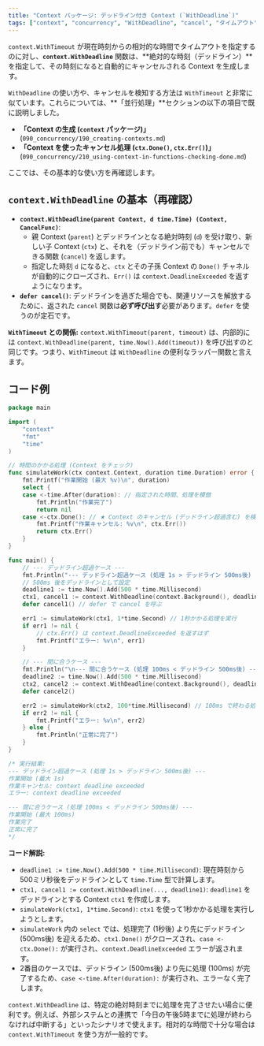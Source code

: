 ```yaml
---
title: "Context パッケージ: デッドライン付き Context (`WithDeadline`)"
tags: ["context", "concurrency", "WithDeadline", "cancel", "タイムアウト", "デッドライン"]
---
```


`context.WithTimeout` が現在時刻からの相対的な時間でタイムアウトを指定するのに対し、**`context.WithDeadline`** 関数は、**絶対的な時刻（デッドライン）**を指定して、その時刻になると自動的にキャンセルされる Context を生成します。

`WithDeadline` の使い方や、キャンセルを検知する方法は `WithTimeout` と非常に似ています。これらについては、**「並行処理」**セクションの以下の項目で既に説明しました。

*   **「Context の生成 (`context` パッケージ)」** (`090_concurrency/190_creating-contexts.md`)
*   **「Context を使ったキャンセル処理 (`ctx.Done()`, `ctx.Err()`)」** (`090_concurrency/210_using-context-in-functions-checking-done.md`)

ここでは、その基本的な使い方を再確認します。

## `context.WithDeadline` の基本（再確認）

*   **`context.WithDeadline(parent Context, d time.Time) (Context, CancelFunc)`**:
    *   親 Context (`parent`) とデッドラインとなる絶対時刻 (`d`) を受け取り、新しい子 Context (`ctx`) と、それを（デッドライン前でも）キャンセルできる関数 (`cancel`) を返します。
    *   指定した時刻 `d` になると、`ctx` とその子孫 Context の `Done()` チャネルが自動的にクローズされ、`Err()` は `context.DeadlineExceeded` を返すようになります。
*   **`defer cancel()`**: デッドラインを過ぎた場合でも、関連リソースを解放するために、返された `cancel` 関数は**必ず呼び出す**必要があります。`defer` を使うのが定石です。

**`WithTimeout` との関係:**
`context.WithTimeout(parent, timeout)` は、内部的には `context.WithDeadline(parent, time.Now().Add(timeout))` を呼び出すのと同じです。つまり、`WithTimeout` は `WithDeadline` の便利なラッパー関数と言えます。

## コード例

```go title="WithDeadline の基本的な使い方"
package main

import (
	"context"
	"fmt"
	"time"
)

// 時間のかかる処理 (Context をチェック)
func simulateWork(ctx context.Context, duration time.Duration) error {
	fmt.Printf("作業開始 (最大 %v)\n", duration)
	select {
	case <-time.After(duration): // 指定された時間、処理を模倣
		fmt.Println("作業完了")
		return nil
	case <-ctx.Done(): // ★ Context のキャンセル (デッドライン超過含む) を検知
		fmt.Printf("作業キャンセル: %v\n", ctx.Err())
		return ctx.Err()
	}
}

func main() {
	// --- デッドライン超過ケース ---
	fmt.Println("--- デッドライン超過ケース (処理 1s > デッドライン 500ms後) ---")
	// 500ms 後をデッドラインとして設定
	deadline1 := time.Now().Add(500 * time.Millisecond)
	ctx1, cancel1 := context.WithDeadline(context.Background(), deadline1)
	defer cancel1() // defer で cancel を呼ぶ

	err1 := simulateWork(ctx1, 1*time.Second) // 1秒かかる処理を実行
	if err1 != nil {
		// ctx.Err() は context.DeadlineExceeded を返すはず
		fmt.Printf("エラー: %v\n", err1)
	}

	// --- 間に合うケース ---
	fmt.Println("\n--- 間に合うケース (処理 100ms < デッドライン 500ms後) ---")
	deadline2 := time.Now().Add(500 * time.Millisecond)
	ctx2, cancel2 := context.WithDeadline(context.Background(), deadline2)
	defer cancel2()

	err2 := simulateWork(ctx2, 100*time.Millisecond) // 100ms で終わる処理を実行
	if err2 != nil {
		fmt.Printf("エラー: %v\n", err2)
	} else {
		fmt.Println("正常に完了")
	}
}

/* 実行結果:
--- デッドライン超過ケース (処理 1s > デッドライン 500ms後) ---
作業開始 (最大 1s)
作業キャンセル: context deadline exceeded
エラー: context deadline exceeded

--- 間に合うケース (処理 100ms < デッドライン 500ms後) ---
作業開始 (最大 100ms)
作業完了
正常に完了
*/
```

**コード解説:**

*   `deadline1 := time.Now().Add(500 * time.Millisecond)`: 現在時刻から500ミリ秒後をデッドラインとして `time.Time` 型で計算します。
*   `ctx1, cancel1 := context.WithDeadline(..., deadline1)`: `deadline1` をデッドラインとする Context `ctx1` を作成します。
*   `simulateWork(ctx1, 1*time.Second)`: `ctx1` を使って1秒かかる処理を実行しようとします。
*   `simulateWork` 内の `select` では、処理完了 (1秒後) より先にデッドライン (500ms後) を迎えるため、`ctx1.Done()` がクローズされ、`case <-ctx.Done():` が実行され、`context.DeadlineExceeded` エラーが返されます。
*   2番目のケースでは、デッドライン (500ms後) より先に処理 (100ms) が完了するため、`case <-time.After(duration):` が実行され、エラーなく完了します。

`context.WithDeadline` は、特定の絶対時刻までに処理を完了させたい場合に便利です。例えば、外部システムとの連携で「今日の午後5時までに処理が終わらなければ中断する」といったシナリオで使えます。相対的な時間で十分な場合は `context.WithTimeout` を使う方が一般的です。